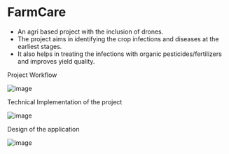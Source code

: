 # FarmCare

- An agri based project with the inclusion of drones. 
- The project aims in identifying the crop infections and diseases at the earliest stages. 
- It also helps in treating the infections with organic pesticides/fertilizers and improves yield quality.

Project Workflow

![image](https://github.com/user-attachments/assets/5350bf13-8fde-463a-b59e-2142a31d6c07)

Technical Implementation of the project

![image](https://github.com/user-attachments/assets/82e86839-e9b5-4208-9cce-a9aca9b64923)

Design of the application

![image](https://github.com/user-attachments/assets/a75a7d56-053d-4117-b277-33ee2bc4d15a)
